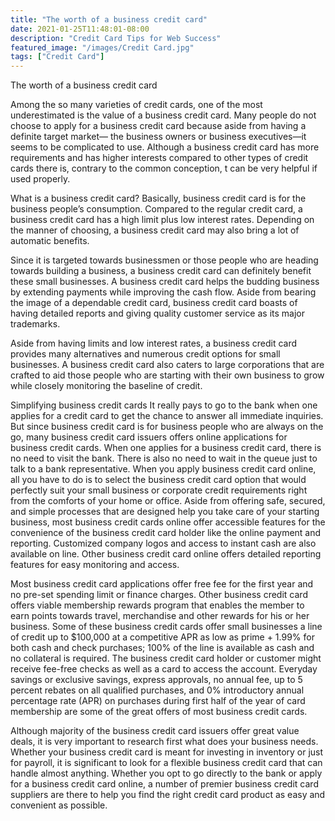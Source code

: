 ```yaml
---
title: "The worth of a business credit card"
date: 2021-01-25T11:48:01-08:00
description: "Credit Card Tips for Web Success"
featured_image: "/images/Credit Card.jpg"
tags: ["Credit Card"]
---
```


The worth of a business credit card

Among the so many varieties of credit cards, one of the most underestimated is the value of a business credit card. Many people do not choose to apply for a business credit card because aside from having a definite target market— the business owners or business executives—it seems to be complicated to use. Although a business credit card has more requirements and has higher interests compared to other types of credit cards there is, contrary to the common conception, t can be very helpful if used properly. 

What is a business credit card?
Basically, business credit card is for the business people’s consumption. Compared to the regular credit card, a business credit card has a high limit plus low interest rates. Depending on the manner of choosing, a business credit card may also bring a lot of automatic benefits. 

Since it is targeted towards businessmen or those people who are heading towards building a business, a business credit card can definitely benefit these small businesses. A business credit card helps the budding business by extending payments while improving the cash flow. Aside from bearing the image of a dependable credit card, business credit card boasts of having detailed reports and giving quality customer service as its major trademarks.

Aside from having limits and low interest rates, a business credit card provides many alternatives and numerous credit options for small businesses. A business credit card also caters to large corporations that are crafted to aid those people who are starting with their own business to grow while closely monitoring the baseline of credit. 

Simplifying business credit cards
It really pays to go to the bank when one applies for a credit card to get the chance to answer all immediate inquiries. But since business credit card is for business people who are always on the go, many business credit card issuers offers online applications for business credit cards.  When one applies for a business credit card, there is no need to visit the bank. There is also no need to wait in the queue just to talk to a bank representative. When you apply business credit card online, all you have to do is to select the business credit card option that would perfectly suit your small business or corporate credit requirements right from the comforts of your home or office. Aside from offering safe, secured, and simple processes that are designed help you take care of your starting business, most business credit cards online offer accessible features for the convenience of the business credit card holder like the online payment and reporting. Customized company logos and access to instant cash are also available on line. Other business credit card online offers detailed reporting features for easy monitoring and access. 

Most business credit card applications offer free fee for the first year and no pre-set spending limit or finance charges. Other business credit card offers viable membership rewards program that enables the member to earn points towards travel, merchandise and other rewards for his or her business. Some of these business credit cards offer small businesses a line of credit up to $100,000 at a competitive APR as low as prime + 1.99% for both cash and check purchases; 100% of the line is available as cash and no collateral is required. The business credit card holder or customer might receive fee-free checks as well as a card to access the account. Everyday savings or exclusive savings, express approvals, no annual fee, up to 5 percent rebates on all qualified purchases, and 0% introductory annual percentage rate (APR) on purchases during first half of the year of card membership are some of the great offers of most business credit cards. 

Although majority of the business credit card issuers offer great value deals, it is very important to research first what does your business needs. Whether your business credit card is meant for investing in inventory or just for payroll, it is significant to look for a flexible business credit card that can handle almost anything. Whether you opt to go directly to the bank or apply for a business credit card online, a number of premier business credit card suppliers are there to help you find the right credit card product as easy and convenient as possible.

